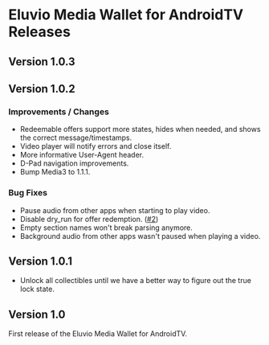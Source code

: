 # Eluvio Media Wallet for AndroidTV Releases

## Version 1.0.3

## Version 1.0.2
### Improvements / Changes
* Redeemable offers support more states, hides when needed, and shows the correct message/timestamps.
* Video player will notify errors and close itself.
* More informative User-Agent header.
* D-Pad navigation improvements.
* Bump Media3 to 1.1.1.

### Bug Fixes
* Pause audio from other apps when starting to play video.
* Disable dry_run for offer redemption. ([#2][i2])
* Empty section names won't break parsing anymore.
* Background audio from other apps wasn't paused when playing a video.

## Version 1.0.1
* Unlock all collectibles until we have a better way to figure out the true lock state.

## Version 1.0 ##
First release of the Eluvio Media Wallet for AndroidTV.

[i2]: https://github.com/eluv-io/elv-wallet-android/issues/2
